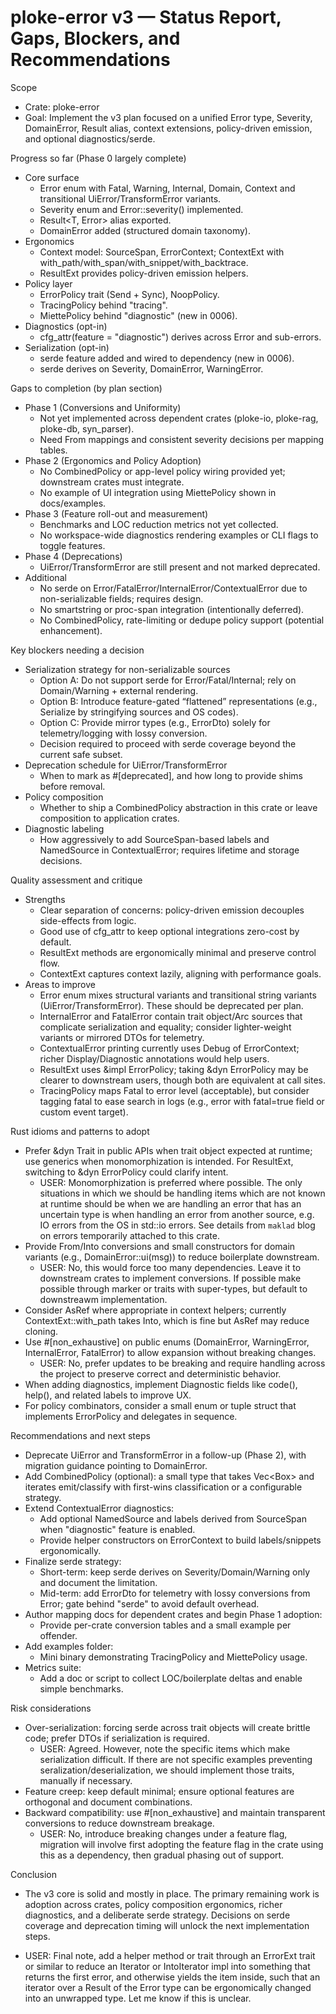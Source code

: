 # ploke-error v3 — Status Report, Gaps, Blockers, and Recommendations

Scope
- Crate: ploke-error
- Goal: Implement the v3 plan focused on a unified Error type, Severity, DomainError, Result alias, context extensions, policy-driven emission, and optional diagnostics/serde.

Progress so far (Phase 0 largely complete)
- Core surface
  - Error enum with Fatal, Warning, Internal, Domain, Context and transitional UiError/TransformError variants.
  - Severity enum and Error::severity() implemented.
  - Result<T, Error> alias exported.
  - DomainError added (structured domain taxonomy).
- Ergonomics
  - Context model: SourceSpan, ErrorContext; ContextExt with with_path/with_span/with_snippet/with_backtrace.
  - ResultExt provides policy-driven emission helpers.
- Policy layer
  - ErrorPolicy trait (Send + Sync), NoopPolicy.
  - TracingPolicy behind "tracing".
  - MiettePolicy behind "diagnostic" (new in 0006).
- Diagnostics (opt-in)
  - cfg_attr(feature = "diagnostic") derives across Error and sub-errors.
- Serialization (opt-in)
  - serde feature added and wired to dependency (new in 0006).
  - serde derives on Severity, DomainError, WarningError.

Gaps to completion (by plan section)
- Phase 1 (Conversions and Uniformity)
  - Not yet implemented across dependent crates (ploke-io, ploke-rag, ploke-db, syn_parser).
  - Need From mappings and consistent severity decisions per mapping tables.
- Phase 2 (Ergonomics and Policy Adoption)
  - No CombinedPolicy or app-level policy wiring provided yet; downstream crates must integrate.
  - No example of UI integration using MiettePolicy shown in docs/examples.
- Phase 3 (Feature roll-out and measurement)
  - Benchmarks and LOC reduction metrics not yet collected.
  - No workspace-wide diagnostics rendering examples or CLI flags to toggle features.
- Phase 4 (Deprecations)
  - UiError/TransformError are still present and not marked deprecated.
- Additional
  - No serde on Error/FatalError/InternalError/ContextualError due to non-serializable fields; requires design.
  - No smartstring or proc-span integration (intentionally deferred).
  - No CombinedPolicy, rate-limiting or dedupe policy support (potential enhancement).

Key blockers needing a decision
- Serialization strategy for non-serializable sources
  - Option A: Do not support serde for Error/Fatal/Internal; rely on Domain/Warning + external rendering.
  - Option B: Introduce feature-gated “flattened” representations (e.g., Serialize by stringifying sources and OS codes).
  - Option C: Provide mirror types (e.g., ErrorDto) solely for telemetry/logging with lossy conversion.
  - Decision required to proceed with serde coverage beyond the current safe subset.
- Deprecation schedule for UiError/TransformError
  - When to mark as #[deprecated], and how long to provide shims before removal.
- Policy composition
  - Whether to ship a CombinedPolicy abstraction in this crate or leave composition to application crates.
- Diagnostic labeling
  - How aggressively to add SourceSpan-based labels and NamedSource in ContextualError; requires lifetime and storage decisions.

Quality assessment and critique
- Strengths
  - Clear separation of concerns: policy-driven emission decouples side-effects from logic.
  - Good use of cfg_attr to keep optional integrations zero-cost by default.
  - ResultExt methods are ergonomically minimal and preserve control flow.
  - ContextExt captures context lazily, aligning with performance goals.
- Areas to improve
  - Error enum mixes structural variants and transitional string variants (UiError/TransformError). These should be deprecated per plan.
  - InternalError and FatalError contain trait object/Arc sources that complicate serialization and equality; consider lighter-weight variants or mirrored DTOs for telemetry.
  - ContextualError printing currently uses Debug of ErrorContext; richer Display/Diagnostic annotations would help users.
  - ResultExt uses &impl ErrorPolicy; taking &dyn ErrorPolicy may be clearer to downstream users, though both are equivalent at call sites.
  - TracingPolicy maps Fatal to error level (acceptable), but consider tagging fatal to ease search in logs (e.g., error with fatal=true field or custom event target).

Rust idioms and patterns to adopt
- Prefer &dyn Trait in public APIs when trait object expected at runtime; use generics when monomorphization is intended. For ResultExt, switching to &dyn ErrorPolicy could clarify intent.
  - USER: Monomorphization is preferred where possible. The only situations in which we should be handling items which are not known at runtime should be when we are handling an error that has an uncertain type is when handling an error from another source, e.g. IO errors from the OS in std::io errors. See details from `maklad` blog on errors temporarily attached to this crate.
- Provide From/Into conversions and small constructors for domain variants (e.g., DomainError::ui(msg)) to reduce boilerplate downstream.
  - USER: No, this would force too many dependencies. Leave it to downstream crates to implement conversions. If possible make possible through marker or traits with super-types, but default to downstreawm implementation.
- Consider AsRef<Path> where appropriate in context helpers; currently ContextExt::with_path takes Into<PathBuf>, which is fine but AsRef<Path> may reduce cloning.
- Use #[non_exhaustive] on public enums (DomainError, WarningError, InternalError, FatalError) to allow expansion without breaking changes.
  - USER: No, prefer updates to be breaking and require handling across the project to preserve correct and deterministic behavior.
- When adding diagnostics, implement Diagnostic fields like code(), help(), and related labels to improve UX.
- For policy combinators, consider a small enum or tuple struct that implements ErrorPolicy and delegates in sequence.

Recommendations and next steps
- Deprecate UiError and TransformError in a follow-up (Phase 2), with migration guidance pointing to DomainError.
- Add CombinedPolicy (optional): a small type that takes Vec<Box<dyn ErrorPolicy>> and iterates emit/classify with first-wins classification or a configurable strategy.
- Extend ContextualError diagnostics:
  - Add optional NamedSource and labels derived from SourceSpan when "diagnostic" feature is enabled.
  - Provide helper constructors on ErrorContext to build labels/snippets ergonomically.
- Finalize serde strategy:
  - Short-term: keep serde derives on Severity/Domain/Warning only and document the limitation.
  - Mid-term: add ErrorDto for telemetry with lossy conversions from Error; gate behind "serde" to avoid default overhead.
- Author mapping docs for dependent crates and begin Phase 1 adoption:
  - Provide per-crate conversion tables and a small example per offender.
- Add examples folder:
  - Mini binary demonstrating TracingPolicy and MiettePolicy usage.
- Metrics suite:
  - Add a doc or script to collect LOC/boilerplate deltas and enable simple benchmarks.

Risk considerations
- Over-serialization: forcing serde across trait objects will create brittle code; prefer DTOs if serialization is required.
  - USER: Agreed. However, note the specific items which make serialization difficult. If there are not specific examples preventing seralization/deserialization, we should implement those traits, manually if necessary.
- Feature creep: keep default minimal; ensure optional features are orthogonal and document combinations.
- Backward compatibility: use #[non_exhaustive] and maintain transparent conversions to reduce downstream breakage.
  - USER: No, introduce breaking changes under a feature flag, migration will involve first adopting the feature flag in the crate using this as a dependency, then gradual phasing out of support.

Conclusion
- The v3 core is solid and mostly in place. The primary remaining work is adoption across crates, policy composition ergonomics, richer diagnostics, and a deliberate serde strategy. Decisions on serde coverage and deprecation timing will unlock the next implementation steps.

- USER: Final note, add a helper method or trait through an ErrorExt trait or similar to reduce an Iterator or IntoIterator impl into something that returns the first error, and otherwise yields the item inside, such that an iterator over a Result of the Error type can be ergonomically changed into an unwrapped type. Let me know if this is unclear.
